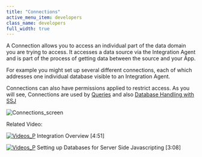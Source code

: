 ```yaml
---
title: "Connections"
active_menu_item: developers
class_name: developers
full_width: true
---
```



A Connection allows you to access an individual part of the data domain you are trying to access. It accesses a data source via the Integration Agent and is part of the process of getting data between the source and your App.

For example you might set up several different connections, each of which addresses one individual database visible to an Integration Agent.

Connections can also have permissions applied to restrict access. As you will see, Connections are used by [Queries](/developers/user-guide/product-guide/the-console/console-tabs/queries/) and also [Database Handling with SSJ](/developers/user-guide/scripting-apis/server-side-scripting-overview/database-handling-with-ssj)

![Connections\_screen](/img/docs/connections_screen.zoom48.png)

Related Video:

[![Videos\_P](/img/docs/videos_p.png)](http://www.youtube.com/v/Jy5HgPdtvMY?autoplay=1&hd=1&fs=1&showsearch=0&rel=0&) Integration Overview [4:51]

[![Videos\_P](/img/docs/videos_p.png)](http://www.youtube.com/v/vOOSCRbH6_Y?autoplay=1&hd=1&fs=1&showsearch=0&rel=0&) Setting up Databases for Server Side Javascripting [3:08]

